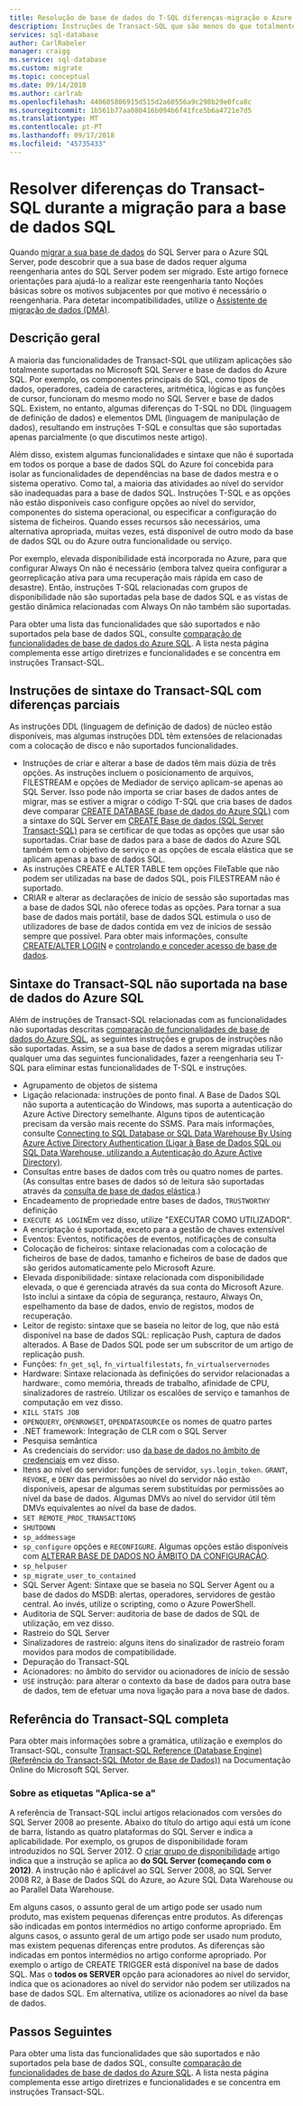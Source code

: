 ```yaml
---
title: Resolução de base de dados do T-SQL diferenças-migração o Azure SQL | Documentos da Microsoft
description: Instruções de Transact-SQL que são menos do que totalmente suportadas na Base de Dados SQL do Azure
services: sql-database
author: CarlRabeler
manager: craigg
ms.service: sql-database
ms.custom: migrate
ms.topic: conceptual
ms.date: 09/14/2018
ms.author: carlrab
ms.openlocfilehash: 440605806915d515d2a60556a9c298b29e0fca8c
ms.sourcegitcommit: 1b561b77aa080416b094b6f41fce5b6a4721e7d5
ms.translationtype: MT
ms.contentlocale: pt-PT
ms.lasthandoff: 09/17/2018
ms.locfileid: "45735433"
---
```

# <a name="resolving-transact-sql-differences-during-migration-to-sql-database"></a>Resolver diferenças do Transact-SQL durante a migração para a base de dados SQL   
Quando [migrar a sua base de dados](sql-database-cloud-migrate.md) do SQL Server para o Azure SQL Server, pode descobrir que a sua base de dados requer alguma reengenharia antes do SQL Server podem ser migrado. Este artigo fornece orientações para ajudá-lo a realizar este reengenharia tanto Noções básicas sobre os motivos subjacentes por que motivo é necessário o reengenharia. Para detetar incompatibilidades, utilize o [Assistente de migração de dados (DMA)](https://www.microsoft.com/download/details.aspx?id=53595).

## <a name="overview"></a>Descrição geral
A maioria das funcionalidades de Transact-SQL que utilizam aplicações são totalmente suportadas no Microsoft SQL Server e base de dados do Azure SQL. Por exemplo, os componentes principais do SQL, como tipos de dados, operadores, cadeia de caracteres, aritmética, lógicas e as funções de cursor, funcionam do mesmo modo no SQL Server e base de dados SQL. Existem, no entanto, algumas diferenças do T-SQL no DDL (linguagem de definição de dados) e elementos DML (linguagem de manipulação de dados), resultando em instruções T-SQL e consultas que são suportadas apenas parcialmente (o que discutimos neste artigo).

Além disso, existem algumas funcionalidades e sintaxe que não é suportada em todos os porque a base de dados SQL do Azure foi concebida para isolar as funcionalidades de dependências na base de dados mestra e o sistema operativo. Como tal, a maioria das atividades ao nível do servidor são inadequadas para a base de dados SQL. Instruções T-SQL e as opções não estão disponíveis caso configure opções ao nível do servidor, componentes do sistema operacional, ou especificar a configuração do sistema de ficheiros. Quando esses recursos são necessários, uma alternativa apropriada, muitas vezes, está disponível de outro modo da base de dados SQL ou do Azure outra funcionalidade ou serviço. 

Por exemplo, elevada disponibilidade está incorporada no Azure, para que configurar Always On não é necessário (embora talvez queira configurar a georreplicação ativa para uma recuperação mais rápida em caso de desastre). Então, instruções T-SQL relacionadas com grupos de disponibilidade não são suportadas pela base de dados SQL e as vistas de gestão dinâmica relacionadas com Always On não também são suportadas.

Para obter uma lista das funcionalidades que são suportados e não suportados pela base de dados SQL, consulte [comparação de funcionalidades de base de dados do Azure SQL](sql-database-features.md). A lista nesta página complementa esse artigo diretrizes e funcionalidades e se concentra em instruções Transact-SQL.

## <a name="transact-sql-syntax-statements-with-partial-differences"></a>Instruções de sintaxe do Transact-SQL com diferenças parciais
As instruções DDL (linguagem de definição de dados) de núcleo estão disponíveis, mas algumas instruções DDL têm extensões de relacionadas com a colocação de disco e não suportados funcionalidades. 

- Instruções de criar e alterar a base de dados têm mais dúzia de três opções. As instruções incluem o posicionamento de arquivos, FILESTREAM e opções de Mediador de serviço aplicam-se apenas ao SQL Server. Isso pode não importa se criar bases de dados antes de migrar, mas se estiver a migrar o código T-SQL que cria bases de dados deve comparar [CREATE DATABASE (base de dados do Azure SQL)](https://msdn.microsoft.com/library/dn268335.aspx) com a sintaxe do SQL Server em [CREATE Base de dados (SQL Server Transact-SQL)](https://msdn.microsoft.com/library/ms176061.aspx) para se certificar de que todas as opções que usar são suportadas. Criar base de dados para a base de dados do Azure SQL também tem o objetivo de serviço e as opções de escala elástica que se aplicam apenas a base de dados SQL.
- As instruções CREATE e ALTER TABLE tem opções FileTable que não podem ser utilizadas na base de dados SQL, pois FILESTREAM não é suportado.
- CRIAR e alterar as declarações de início de sessão são suportadas mas a base de dados SQL não oferece todas as opções. Para tornar a sua base de dados mais portátil, base de dados SQL estimula o uso de utilizadores de base de dados contida em vez de inícios de sessão sempre que possível. Para obter mais informações, consulte [CREATE/ALTER LOGIN](https://msdn.microsoft.com/library/ms189828.aspx) e [controlando e conceder acesso de base de dados](https://docs.microsoft.com/azure/sql-database/sql-database-manage-logins).

## <a name="transact-sql-syntax-not-supported-in-azure-sql-database"></a>Sintaxe do Transact-SQL não suportada na base de dados do Azure SQL   
Além de instruções de Transact-SQL relacionadas com as funcionalidades não suportadas descritas [comparação de funcionalidades de base de dados do Azure SQL](sql-database-features.md), as seguintes instruções e grupos de instruções não são suportadas. Assim, se a sua base de dados a serem migradas utilizar qualquer uma das seguintes funcionalidades, fazer a reengenharia seu T-SQL para eliminar estas funcionalidades de T-SQL e instruções.

- Agrupamento de objetos de sistema
- Ligação relacionada: instruções de ponto final. A Base de Dados SQL não suporta a autenticação do Windows, mas suporta a autenticação do Azure Active Directory semelhante. Alguns tipos de autenticação precisam da versão mais recente do SSMS. Para mais informações, consulte [Connecting to SQL Database or SQL Data Warehouse By Using Azure Active Directory Authentication (Ligar à Base de Dados SQL ou SQL Data Warehouse, utilizando a Autenticação do Azure Active Directory)](sql-database-aad-authentication.md).
- Consultas entre bases de dados com três ou quatro nomes de partes. (As consultas entre bases de dados só de leitura são suportadas através da [consulta de base de dados elástica](sql-database-elastic-query-overview.md).)
- Encadeamento de propriedade entre bases de dados, `TRUSTWORTHY` definição
- `EXECUTE AS LOGIN`Em vez disso, utilize "EXECUTAR COMO UTILIZADOR".
- A encriptação é suportada, exceto para a gestão de chaves extensível
- Eventos: Eventos, notificações de eventos, notificações de consulta
- Colocação de ficheiros: sintaxe relacionadas com a colocação de ficheiros de base de dados, tamanho e ficheiros de base de dados que são geridos automaticamente pelo Microsoft Azure.
- Elevada disponibilidade: sintaxe relacionada com disponibilidade elevada, o que é gerenciada através da sua conta do Microsoft Azure. Isto inclui a sintaxe da cópia de segurança, restauro, Always On, espelhamento da base de dados, envio de registos, modos de recuperação.
- Leitor de registo: sintaxe que se baseia no leitor de log, que não está disponível na base de dados SQL: replicação Push, captura de dados alterados. A Base de Dados SQL pode ser um subscritor de um artigo de replicação push.
- Funções: `fn_get_sql`, `fn_virtualfilestats`, `fn_virtualservernodes`
- Hardware: Sintaxe relacionada às definições do servidor relacionadas a hardware:, como memória, threads de trabalho, afinidade de CPU, sinalizadores de rastreio. Utilizar os escalões de serviço e tamanhos de computação em vez disso.
- `KILL STATS JOB`
- `OPENQUERY`, `OPENROWSET`, `OPENDATASOURCE`e os nomes de quatro partes
- .NET framework: Integração de CLR com o SQL Server
- Pesquisa semântica
- As credenciais do servidor: uso [da base de dados no âmbito de credenciais](https://msdn.microsoft.com/library/mt270260.aspx) em vez disso.
- Itens ao nível do servidor: funções de servidor, `sys.login_token`. `GRANT`, `REVOKE`, e `DENY` das permissões ao nível do servidor não estão disponíveis, apesar de algumas serem substituídas por permissões ao nível da base de dados. Algumas DMVs ao nível do servidor útil têm DMVs equivalentes ao nível da base de dados.
- `SET REMOTE_PROC_TRANSACTIONS`
- `SHUTDOWN`
- `sp_addmessage`
- `sp_configure` opções e `RECONFIGURE`. Algumas opções estão disponíveis com [ALTERAR BASE DE DADOS NO ÂMBITO DA CONFIGURAÇÃO](https://msdn.microsoft.com/library/mt629158.aspx).
- `sp_helpuser`
- `sp_migrate_user_to_contained`
- SQL Server Agent: Sintaxe que se baseia no SQL Server Agent ou a base de dados do MSDB: alertas, operadores, servidores de gestão central. Ao invés, utilize o scripting, como o Azure PowerShell.
- Auditoria de SQL Server: auditoria de base de dados de SQL de utilização, em vez disso.
- Rastreio do SQL Server
- Sinalizadores de rastreio: alguns itens do sinalizador de rastreio foram movidos para modos de compatibilidade.
- Depuração do Transact-SQL
- Acionadores: no âmbito do servidor ou acionadores de início de sessão
- `USE` instrução: para alterar o contexto da base de dados para outra base de dados, tem de efetuar uma nova ligação para a nova base de dados.

## <a name="full-transact-sql-reference"></a>Referência do Transact-SQL completa
Para obter mais informações sobre a gramática, utilização e exemplos do Transact-SQL, consulte [Transact-SQL Reference (Database Engine) (Referência do Transact-SQL (Motor de Base de Dados))](https://msdn.microsoft.com/library/bb510741.aspx) na Documentação Online do Microsoft SQL Server. 

### <a name="about-the-applies-to-tags"></a>Sobre as etiquetas "Aplica-se a"
A referência de Transact-SQL inclui artigos relacionados com versões do SQL Server 2008 ao presente. Abaixo do título do artigo aqui está um ícone de barra, listando as quatro plataformas do SQL Server e indica a aplicabilidade. Por exemplo, os grupos de disponibilidade foram introduzidos no SQL Server 2012. O [criar grupo de disponibilidade](https://msdn.microsoft.com/library/ff878399.aspx) artigo indica que a instrução se aplica ao **do SQL Server (começando com o 2012)**. A instrução não é aplicável ao SQL Server 2008, ao SQL Server 2008 R2, à Base de Dados SQL do Azure, ao Azure SQL Data Warehouse ou ao Parallel Data Warehouse.

Em alguns casos, o assunto geral de um artigo pode ser usado num produto, mas existem pequenas diferenças entre produtos. As diferenças são indicadas em pontos intermédios no artigo conforme apropriado. Em alguns casos, o assunto geral de um artigo pode ser usado num produto, mas existem pequenas diferenças entre produtos. As diferenças são indicadas em pontos intermédios no artigo conforme apropriado. Por exemplo o artigo de CREATE TRIGGER está disponível na base de dados SQL. Mas o **todos os SERVER** opção para acionadores ao nível do servidor, indica que os acionadores ao nível do servidor não podem ser utilizados na base de dados SQL. Em alternativa, utilize os acionadores ao nível da base de dados.

## <a name="next-steps"></a>Passos Seguintes

Para obter uma lista das funcionalidades que são suportados e não suportados pela base de dados SQL, consulte [comparação de funcionalidades de base de dados do Azure SQL](sql-database-features.md). A lista nesta página complementa esse artigo diretrizes e funcionalidades e se concentra em instruções Transact-SQL.

